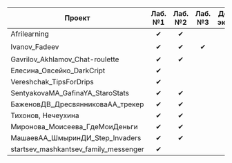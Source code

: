 | Проект  | Лаб. №1 | Лаб. №2 | Лаб. №3 | Допуск к экзамену
|---------|:-------:|:-------:|:-------:|:-----------------:
|Afrilearning | ✔ | ✔ |   |   |
|Ivanov_Fadeev| ✔ | ✔ | ✔ | 👍 |
|Gavrilov_Akhlamov_Chat-roulette| ✔ | ✔ |   |   |
|Елесина_Овсейко_DarkCript| ✔ |   |   |   |
|Vereshchak_TipsForDrips| ✔ |   |   |   |
|SentyakovaMA_GafinaYA_StaroStats| ✔ | ✔ |   |   |
|БаженовДВ_ДресвянниковаАА_трекер| ✔ | ✔ |   |   |
|Тихонов, Нечеухина| ✔ | ✔ |   |   |
|Миронова_Моисеева_ГдеМоиДеньги| ✔ | ✔ |   |   |
|МашаевАА_ШмыринДИ_Step_Invaders| ✔ | ✔ |   |   |
|startsev_mashkantsev_family_messenger|✔ |   |   |   |
